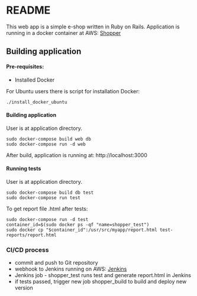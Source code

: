 # README

This web app is a simple e-shop written in Ruby on Rails.
Application is running in a docker container at AWS: [Shopper](http://13.58.62.105:3000/)


## Building application

#### Pre-requisites: 
- Installed Docker

For Ubuntu users there is script for installation Docker: 
```
./install_docker_ubuntu
```

#### Building application

User is at application directory.
```cassandraql
sudo docker-compose build web db
sudo docker-compose run -d web
```
After build, application is running at: http://localhost:3000

#### Running tests
User is at application directory.
```cassandraql
sudo docker-compose build db test
sudo docker-compose run test
```
To get report file .html after tests:
```cassandraql
sudo docker-compose run -d test
container_id=$(sudo docker ps -qf "name=shopper_test")
sudo docker cp "$container_id":/usr/src/myapp/report.html test-reports/report.html
```

### CI/CD process
- commit and push to Git repository
- webhook to Jenkins running on AWS: [Jenkins](http://13.58.62.105:8080/)
- Jenkins job - shopper_test runs test and generate report.html in Jenkins
- if tests passed, trigger new job shopper_build to build and deploy new version
